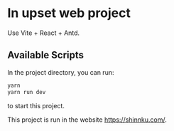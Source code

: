 # In upset web project

Use Vite + React + Antd.

## Available Scripts

In the project directory, you can run:

```bash
yarn
yarn run dev
```

to start this project.

This project is run in the website <https://shinnku.com/>.
